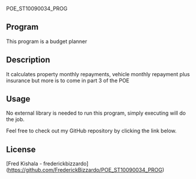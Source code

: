 POE_ST10090034_PROG
 
## Program 
This program is a budget planner

## Description
It calculates property monthly repayments, vehicle monthly repayment plus insurance but more is to come in part 3 of the POE

## Usage
No external library is needed to run this program, simply executing will do the job.

Feel free to check out my GitHub repository by clicking the link below.

## License
[Fred Kishala - frederickbizzardo]
(https://github.com/FrederickBizzardo/POE_ST10090034_PROG)
